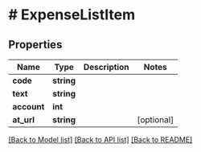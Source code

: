 # # ExpenseListItem

## Properties

Name | Type | Description | Notes
------------ | ------------- | ------------- | -------------
**code** | **string** |  |
**text** | **string** |  |
**account** | **int** |  |
**at_url** | **string** |  | [optional]

[[Back to Model list]](../../README.md#models) [[Back to API list]](../../README.md#endpoints) [[Back to README]](../../README.md)
